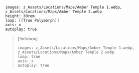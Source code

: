 ```carousel
images: z_Assets/Locations/Maps/Amber Temple 1.webp, z_Assets/Locations/Maps/Amber Temple 2.webp
height: 30rem
loop: [[True Polymorph]]
axis: x
autoplay: true
```

>[!infobox]
>```carousel
>images: z_Assets/Locations/Maps/Amber Temple 1.webp, z_Assets/Locations/Maps/Amber Temple 2.webp
>loop: true
>axis: x
>autoplay: true
>```
